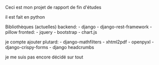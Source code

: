 Ceci est mon projet de rapport de fin d'études

il est fait en python

Bibliothèques (actuelles)
	backend:
		- django
		- django-rest-framework
		- pillow
	fronted:
		- jquery
		- bootstrap
		- chart.js

je compte ajouter plutard:
	- django-mathfilters
	- xhtml2pdf
	- openpyxl
	- django-crispy-forms
	- django headcrumbs

je me suis pas encore décidé sur tout
